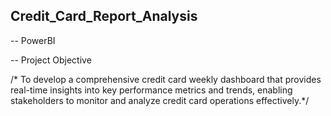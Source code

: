 ## Credit_Card_Report_Analysis
-- PowerBI

-- Project Objective

/* To develop a comprehensive credit card 
weekly dashboard that provides real-time
insights into key performance metrics and trends,
enabling stakeholders to monitor and analyze 
credit card operations effectively.*/
